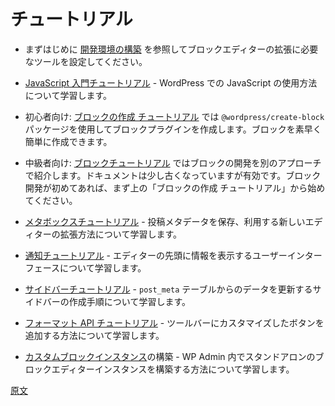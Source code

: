 <!-- 
# Tutorials
 -->
# チュートリアル

<!--  
-   First things first, see [setting up your development environment](/docs/getting-started/tutorials/devenv/README.md) for the tools and setup you need to extend the block editor.
 -->
-   まずはじめに [開発環境の構築](https://ja.wordpress.org/team/handbook/block-editor/handbook/tutorials/devenv/) を参照してブロックエディターの拡張に必要なツールを設定してください。

<!-- 
-   See the [Getting Started with JavaScript Tutorial](/docs/how-to-guides/javascript/README.md) to learn about how to use JavaScript within WordPress.
 -->
-   [JavaScript 入門チュートリアル](https://ja.wordpress.org/team/handbook/block-editor/how-to-guides/javascript/) - WordPress での JavaScript の使用方法について学習します。

<!-- 
-   Beginners: The [Create a Block Tutorial](/docs/getting-started/tutorials/create-block/README.md) walks through creating a block plugin using the `@wordpress/create-block` package; a quick and easy way to start creating your own block.
 -->
-   初心者向け: [ブロックの作成 チュートリアル](https://ja.wordpress.org/team/handbook/block-editor/handbook/tutorials/create-block/) では `@wordpress/create-block` パッケージを使用してブロックプラグインを作成します。ブロックを素早く簡単に作成できます。

<!-- 
-   Intermediate: The [Block Tutorial](/docs/how-to-guides/block-tutorial/README.md) covers different aspects of block development. The documentation is slightly dated but still valid, if you are new to block development, start with the Create Block Tutorial above.
 -->
-   中級者向け: [ブロックチュートリアル](https://ja.wordpress.org/team/handbook/block-editor/how-to-guides/block-tutorial/) ではブロックの開発を別のアプローチで紹介します。ドキュメントは少し古くなっていますが有効です。ブロック開発が初めてあれば、まず上の「ブロックの作成 チュートリアル」から始めてください。

<!-- 
-   See the [Meta Boxes Tutorial](/docs/how-to-guides/metabox/README.md) for new ways of extending the editor storing and using post meta data.
 -->
-   [メタボックスチュートリアル](https://ja.wordpress.org/team/handbook/block-editor/how-to-guides/metabox/) - 投稿メタデータを保存、利用する新しいエディターの拡張方法について学習します。

<!-- 
-   Check out the [Notices Tutorial](/docs/how-to-guides/notices/README.md) to learn how to display informational UI at the top of the editor.
 -->
-   [通知チュートリアル](https://ja.wordpress.org/team/handbook/block-editor/how-to-guides/notices/) - エディターの先頭に情報を表示するユーザーインターフェースについて学習します。

<!-- 
-   The [Sidebar Tutorial](/docs/how-to-guides/sidebar-tutorial/plugin-sidebar-0.md) will walk you through the steps of creating a sidebar to update data from the `post_meta` table.
 -->
-   [サイドバーチュートリアル](https://ja.wordpress.org/team/handbook/block-editor/how-to-guides/plugin-sidebar-0/) - `post_meta` テーブルからのデータを更新するサイドバーの作成手順について学習します。

<!-- 
-   Learn how to add customized buttons to the toolbar with the [Format API tutorial](/docs/how-to-guides/format-api/).
 -->
-   [フォーマット API チュートリアル](https://ja.wordpress.org/team/handbook/block-editor/how-to-guides/format-api/) - ツールバーにカスタマイズしたボタンを追加する方法について学習します。

<!-- 
-   Build your own [custom block editor instance](/docs/reference-guides/platform/custom-block-editor/) - this will walk you through building a standalone instance of the block editor within WP Admin.
 -->
-   [カスタムブロックインスタンス](https://ja.wordpress.org/team/handbook/block-editor/how-to-guides/platform/custom-block-editor/)の構築 - WP Admin 内でスタンドアロンのブロックエディターインスタンスを構築する方法について学習します。

[原文](https://github.com/WordPress/gutenberg/blob/trunk/docs/getting-started/tutorials/README.md)
